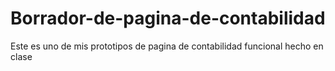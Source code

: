 # Borrador-de-pagina-de-contabilidad
Este es uno de mis prototipos de pagina de contabilidad funcional hecho en clase
